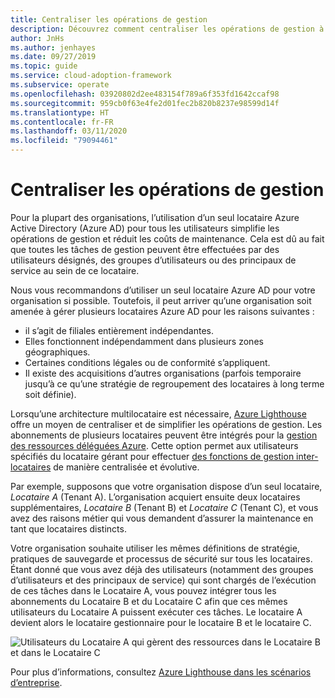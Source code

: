 ```yaml
---
title: Centraliser les opérations de gestion
description: Découvrez comment centraliser les opérations de gestion à l’aide d’un seul locataire Azure Active Directory pour tous les utilisateurs. La gestion centralisée simplifie les opérations de gestion et réduit les coûts de maintenance.
author: JnHs
ms.author: jenhayes
ms.date: 09/27/2019
ms.topic: guide
ms.service: cloud-adoption-framework
ms.subservice: operate
ms.openlocfilehash: 03920802d2ee483154f789a6f353fd1642ccaf98
ms.sourcegitcommit: 959cb0f63e4fe2d01fec2b820b8237e98599d14f
ms.translationtype: HT
ms.contentlocale: fr-FR
ms.lasthandoff: 03/11/2020
ms.locfileid: "79094461"
---
```

# <a name="centralize-management-operations"></a>Centraliser les opérations de gestion

Pour la plupart des organisations, l’utilisation d’un seul locataire Azure Active Directory (Azure AD) pour tous les utilisateurs simplifie les opérations de gestion et réduit les coûts de maintenance. Cela est dû au fait que toutes les tâches de gestion peuvent être effectuées par des utilisateurs désignés, des groupes d’utilisateurs ou des principaux de service au sein de ce locataire. 

Nous vous recommandons d’utiliser un seul locataire Azure AD pour votre organisation si possible. Toutefois, il peut arriver qu’une organisation soit amenée à gérer plusieurs locataires Azure AD pour les raisons suivantes :

- il s’agit de filiales entièrement indépendantes.
- Elles fonctionnent indépendamment dans plusieurs zones géographiques.
- Certaines conditions légales ou de conformité s’appliquent.
- Il existe des acquisitions d’autres organisations (parfois temporaire jusqu’à ce qu’une stratégie de regroupement des locataires à long terme soit définie).

Lorsqu’une architecture multilocataire est nécessaire, [Azure Lighthouse](https://docs.microsoft.com/azure/lighthouse/overview) offre un moyen de centraliser et de simplifier les opérations de gestion. Les abonnements de plusieurs locataires peuvent être intégrés pour la [gestion des ressources déléguées Azure](https://docs.microsoft.com/azure/lighthouse/concepts/azure-delegated-resource-management). Cette option permet aux utilisateurs spécifiés du locataire gérant pour effectuer [des fonctions de gestion inter-locataires](https://docs.microsoft.com/azure/lighthouse/concepts/cross-tenant-management-experience) de manière centralisée et évolutive.

Par exemple, supposons que votre organisation dispose d’un seul locataire, *Locataire A* (Tenant A). L’organisation acquiert ensuite deux locataires supplémentaires, *Locataire B* (Tenant B) et *Locataire C* (Tenant C), et vous avez des raisons métier qui vous demandent d’assurer la maintenance en tant que locataires distincts.

Votre organisation souhaite utiliser les mêmes définitions de stratégie, pratiques de sauvegarde et processus de sécurité sur tous les locataires. Étant donné que vous avez déjà des utilisateurs (notamment des groupes d’utilisateurs et des principaux de service) qui sont chargés de l’exécution de ces tâches dans le Locataire A, vous pouvez intégrer tous les abonnements du Locataire B et du Locataire C afin que ces mêmes utilisateurs du Locataire A puissent exécuter ces tâches. Le locataire A devient alors le locataire gestionnaire pour le locataire B et le locataire C.

![Utilisateurs du Locataire A qui gèrent des ressources dans le Locataire B et dans le Locataire C](../_images/manage/enterprise-azure-lighthouse.jpg)

Pour plus d’informations, consultez [Azure Lighthouse dans les scénarios d’entreprise](https://docs.microsoft.com/azure/lighthouse/concepts/enterprise).
